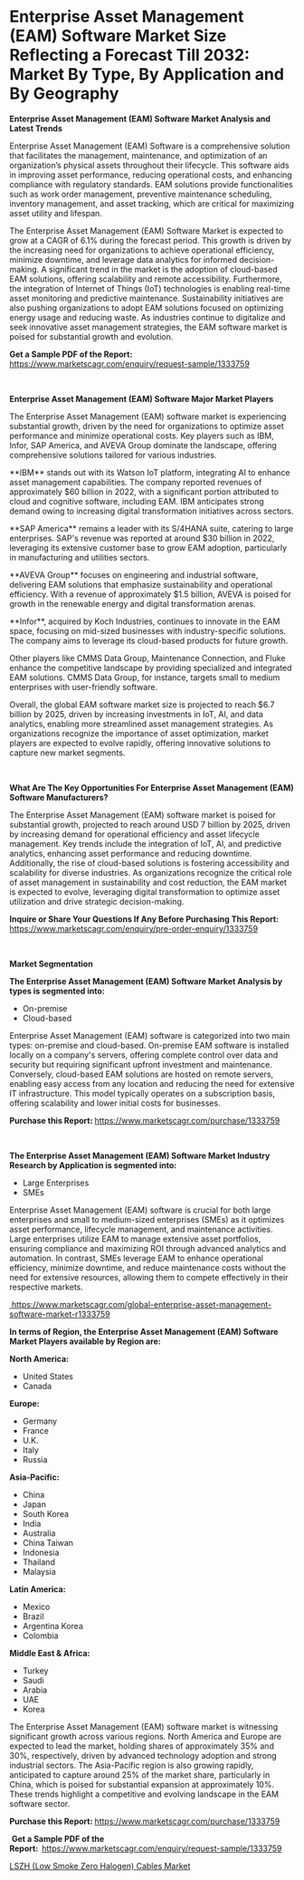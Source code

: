 <p><h1>Enterprise Asset Management (EAM) Software Market Size Reflecting a Forecast Till 2032: Market By Type, By Application and By Geography</h1></p><p><strong>Enterprise Asset Management (EAM) Software Market Analysis and Latest Trends</strong></p>
<p><p>Enterprise Asset Management (EAM) Software is a comprehensive solution that facilitates the management, maintenance, and optimization of an organization’s physical assets throughout their lifecycle. This software aids in improving asset performance, reducing operational costs, and enhancing compliance with regulatory standards. EAM solutions provide functionalities such as work order management, preventive maintenance scheduling, inventory management, and asset tracking, which are critical for maximizing asset utility and lifespan.</p><p>The Enterprise Asset Management (EAM) Software Market is expected to grow at a CAGR of 6.1% during the forecast period. This growth is driven by the increasing need for organizations to achieve operational efficiency, minimize downtime, and leverage data analytics for informed decision-making. A significant trend in the market is the adoption of cloud-based EAM solutions, offering scalability and remote accessibility. Furthermore, the integration of Internet of Things (IoT) technologies is enabling real-time asset monitoring and predictive maintenance. Sustainability initiatives are also pushing organizations to adopt EAM solutions focused on optimizing energy usage and reducing waste. As industries continue to digitalize and seek innovative asset management strategies, the EAM software market is poised for substantial growth and evolution.</p></p>
<p><strong>Get a Sample PDF of the Report:&nbsp;</strong> <a href="https://www.marketscagr.com/enquiry/request-sample/1333759?utm_campaign=2796&utm_medium=2&utm_source=Github&utm_content=ia&utm_term=24032025&utm_id=enterprise-asset-management-eam-software">https://www.marketscagr.com/enquiry/request-sample/1333759</a></p>
<p>&nbsp;</p>
<p><strong>Enterprise Asset Management (EAM) Software Major Market Players</strong></p>
<p><p>The Enterprise Asset Management (EAM) software market is experiencing substantial growth, driven by the need for organizations to optimize asset performance and minimize operational costs. Key players such as IBM, Infor, SAP America, and AVEVA Group dominate the landscape, offering comprehensive solutions tailored for various industries.</p><p>**IBM** stands out with its Watson IoT platform, integrating AI to enhance asset management capabilities. The company reported revenues of approximately $60 billion in 2022, with a significant portion attributed to cloud and cognitive software, including EAM. IBM anticipates strong demand owing to increasing digital transformation initiatives across sectors.</p><p>**SAP America** remains a leader with its S/4HANA suite, catering to large enterprises. SAP's revenue was reported at around $30 billion in 2022, leveraging its extensive customer base to grow EAM adoption, particularly in manufacturing and utilities sectors.</p><p>**AVEVA Group** focuses on engineering and industrial software, delivering EAM solutions that emphasize sustainability and operational efficiency. With a revenue of approximately $1.5 billion, AVEVA is poised for growth in the renewable energy and digital transformation arenas.</p><p>**Infor**, acquired by Koch Industries, continues to innovate in the EAM space, focusing on mid-sized businesses with industry-specific solutions. The company aims to leverage its cloud-based products for future growth.</p><p>Other players like CMMS Data Group, Maintenance Connection, and Fluke enhance the competitive landscape by providing specialized and integrated EAM solutions. CMMS Data Group, for instance, targets small to medium enterprises with user-friendly software.</p><p>Overall, the global EAM software market size is projected to reach $6.7 billion by 2025, driven by increasing investments in IoT, AI, and data analytics, enabling more streamlined asset management strategies. As organizations recognize the importance of asset optimization, market players are expected to evolve rapidly, offering innovative solutions to capture new market segments.</p></p>
<p>&nbsp;</p>
<p><strong>What Are The Key Opportunities For Enterprise Asset Management (EAM) Software Manufacturers?</strong></p>
<p><p>The Enterprise Asset Management (EAM) software market is poised for substantial growth, projected to reach around USD 7 billion by 2025, driven by increasing demand for operational efficiency and asset lifecycle management. Key trends include the integration of IoT, AI, and predictive analytics, enhancing asset performance and reducing downtime. Additionally, the rise of cloud-based solutions is fostering accessibility and scalability for diverse industries. As organizations recognize the critical role of asset management in sustainability and cost reduction, the EAM market is expected to evolve, leveraging digital transformation to optimize asset utilization and drive strategic decision-making.</p></p>
<p><strong>Inquire or Share Your Questions If Any Before Purchasing This Report:</strong> <a href="https://www.marketscagr.com/enquiry/pre-order-enquiry/1333759?utm_campaign=2796&utm_medium=2&utm_source=Github&utm_content=ia&utm_term=24032025&utm_id=enterprise-asset-management-eam-software">https://www.marketscagr.com/enquiry/pre-order-enquiry/1333759</a></p>
<p>&nbsp;</p>
<p><strong>Market Segmentation</strong></p>
<p><strong>The Enterprise Asset Management (EAM) Software Market Analysis by types is segmented into:</strong></p>
<p><ul><li>On-premise</li><li>Cloud-based</li></ul></p>
<p><p>Enterprise Asset Management (EAM) software is categorized into two main types: on-premise and cloud-based. On-premise EAM software is installed locally on a company's servers, offering complete control over data and security but requiring significant upfront investment and maintenance. Conversely, cloud-based EAM solutions are hosted on remote servers, enabling easy access from any location and reducing the need for extensive IT infrastructure. This model typically operates on a subscription basis, offering scalability and lower initial costs for businesses.</p></p>
<p><strong>Purchase this Report:&nbsp;</strong><a href="https://www.marketscagr.com/purchase/1333759?utm_campaign=2796&utm_medium=2&utm_source=Github&utm_content=ia&utm_term=24032025&utm_id=enterprise-asset-management-eam-software">https://www.marketscagr.com/purchase/1333759</a></p>
<p>&nbsp;</p>
<p><strong>The Enterprise Asset Management (EAM) Software Market Industry Research by Application is segmented into:</strong></p>
<p><ul><li>Large Enterprises</li><li>SMEs</li></ul></p>
<p><p>Enterprise Asset Management (EAM) software is crucial for both large enterprises and small to medium-sized enterprises (SMEs) as it optimizes asset performance, lifecycle management, and maintenance activities. Large enterprises utilize EAM to manage extensive asset portfolios, ensuring compliance and maximizing ROI through advanced analytics and automation. In contrast, SMEs leverage EAM to enhance operational efficiency, minimize downtime, and reduce maintenance costs without the need for extensive resources, allowing them to compete effectively in their respective markets.</p></p>
<p><a href="https://www.marketscagr.com/global-enterprise-asset-management-software-market-r1333759?utm_campaign=2796&utm_medium=2&utm_source=Github&utm_content=ia&utm_term=24032025&utm_id=enterprise-asset-management-eam-software">&nbsp;https://www.marketscagr.com/global-enterprise-asset-management-software-market-r1333759</a></p>
<p><strong>In terms of Region, the Enterprise Asset Management (EAM) Software Market Players available by Region are:</strong></p>
<p>
    <p> <strong> North America: </strong>
        <ul>
            <li>United States</li>
            <li>Canada</li>
        </ul>
        </p> 
    <p> <strong> Europe: </strong>
        <ul>
            <li>Germany</li>
            <li>France</li>
            <li>U.K.</li>
            <li>Italy</li>
            <li>Russia</li>
        </ul>
        </p> 
    <p> <strong> Asia-Pacific: </strong>
        <ul>
            <li>China</li>
            <li>Japan</li>
            <li>South Korea</li>
            <li>India</li>
            <li>Australia</li>
            <li>China Taiwan</li>
            <li>Indonesia</li>
            <li>Thailand</li>
            <li>Malaysia</li>
        </ul>
        </p> 
    <p> <strong> Latin America: </strong>
        <ul>
            <li>Mexico</li>
            <li>Brazil</li>
            <li>Argentina Korea</li>
            <li>Colombia</li>
        </ul>
        </p> 
    <p> <strong> Middle East & Africa: </strong>
        <ul>
            <li>Turkey</li>
            <li>Saudi</li>
            <li>Arabia</li>
            <li>UAE</li>
            <li>Korea</li>
        </ul>
    </p>
    </p>
<p><p>The Enterprise Asset Management (EAM) software market is witnessing significant growth across various regions. North America and Europe are expected to lead the market, holding shares of approximately 35% and 30%, respectively, driven by advanced technology adoption and strong industrial sectors. The Asia-Pacific region is also growing rapidly, anticipated to capture around 25% of the market share, particularly in China, which is poised for substantial expansion at approximately 10%. These trends highlight a competitive and evolving landscape in the EAM software sector.</p></p>
<p><strong>Purchase this Report: </strong><a href="https://www.marketscagr.com/purchase/1333759?utm_campaign=2796&utm_medium=2&utm_source=Github&utm_content=ia&utm_term=24032025&utm_id=enterprise-asset-management-eam-software">https://www.marketscagr.com/purchase/1333759</a></p>
<p>&nbsp;<strong>Get a Sample PDF of the Report:&nbsp;&nbsp;</strong><a href="https://www.marketscagr.com/enquiry/request-sample/1333759?utm_campaign=2796&utm_medium=2&utm_source=Github&utm_content=ia&utm_term=24032025&utm_id=enterprise-asset-management-eam-software">https://www.marketscagr.com/enquiry/request-sample/1333759</a></p>
<p><strong></strong></p>
<p><p><a href="https://github.com/raffadongraffadong/Market-Research-Report-List-1/blob/main/lszh-low-smoke-zero-halogen-cables-market.md?utm_campaign=2796&utm_medium=2&utm_source=Github&utm_content=ia&utm_term=24032025&utm_id=enterprise-asset-management-eam-software">LSZH (Low Smoke Zero Halogen) Cables Market</a></p></p>